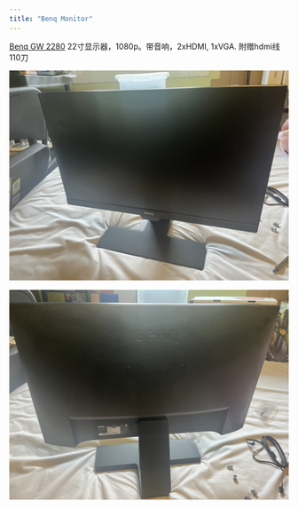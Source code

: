 ```yaml
---
title: "Benq Monitor"
---
```

[Benq GW 2280](https://www.benq.com/en-ap/monitor/stylish/gw2280.html) 22寸显示器，1080p。带音响，2xHDMI, 1xVGA. 附赠hdmi线 110刀

![](/pics/benq1.jpg)

![](/pics/benq2.jpg)